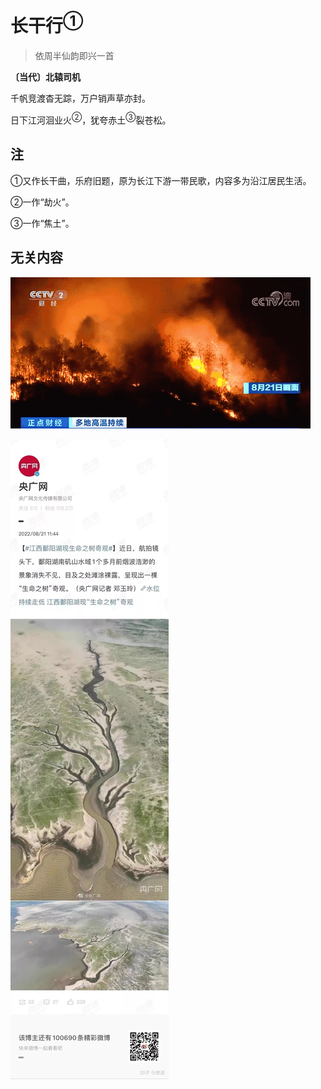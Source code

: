# 长干行<sup>①</sup>

> 依周半仙韵即兴一首

**〔当代〕北辕司机**

千帆竞渡杳无踪，万户销声草亦封。

日下江河洄业火<sup>②</sup>，犹夸赤土<sup>③</sup>裂苍松。

## 注

①又作长干曲，乐府旧题，原为长江下游一带民歌，内容多为沿江居民生活。

②一作“劫火”。

③一作“焦土”。

## 无关内容

![重庆山火](.\image\重庆山火.gif)

![生命之树奇观](.\image\生命之树奇观.jpg)